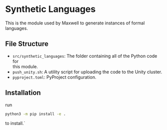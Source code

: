 # Synthetic Languages
This is the module used by Maxwell to generate instances of formal languages.

## File Structure
- `src/synthetic_languages`: The folder containing all of the Python code for\
    this module.
- `push_unity.sh`: A utility script for uploading the code to the Unity cluster.
- `pyproject.toml`: PyProject configuration.

## Installation
run
```bash
python3 -m pip install -e .
```
to install.`